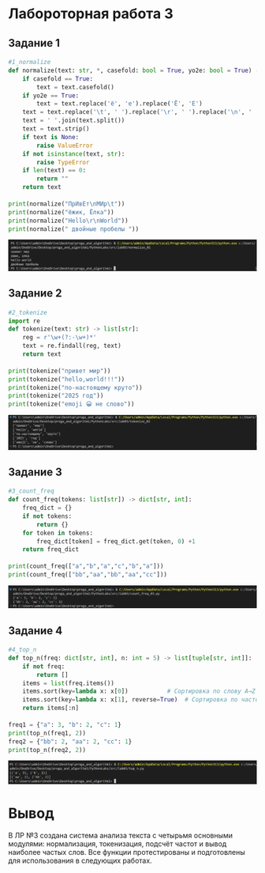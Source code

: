 # Лабороторная работа 3

## Задание 1

```python
#1_normalize
def normalize(text: str, *, casefold: bool = True, yo2e: bool = True) -> str:
    if casefold == True:
        text = text.casefold()
    if yo2e == True:
        text = text.replace('ё', 'е').replace('Ё', 'Е')
    text = text.replace('\t', ' ').replace('\r', ' ').replace('\n', ' ')
    text = ' '.join(text.split())
    text = text.strip()
    if text is None:
        raise ValueError
    if not isinstance(text, str):
        raise TypeError
    if len(text) == 0:
        return ""
    return text

print(normalize("ПрИвЕт\nМИр\t"))
print(normalize("ёжик, Ёлка"))
print(normalize("Hello\r\nWorld"))
print(normalize(" двойные пробелы "))
```
![Картинка 1](../../images/normalize_output.png)

## Задание 2

```python
#2_tokenize
import re
def tokenize(text: str) -> list[str]:
    reg = r'\w+(?:-\w+)*'
    text = re.findall(reg, text)
    return text

print(tokenize("привет мир"))
print(tokenize("hello,world!!!"))
print(tokenize("по-настоящему круто"))
print(tokenize("2025 год"))
print(tokenize("emoji 😀 не слово"))
```
![Картинка 2](../../images/tokenize_output.png)

## Задание 3

```python
#3_count_freq
def count_freq(tokens: list[str]) -> dict[str, int]:
    freq_dict = {}
    if not tokens:
        return {}
    for token in tokens:
        freq_dict[token] = freq_dict.get(token, 0) +1
    return freq_dict

print(count_freq(["a","b","a","c","b","a"]))
print(count_freq(["bb","aa","bb","aa","cc"]))
```
![Картинка 3](../../images/count_freq_output.png)

## Задание 4

```python
#4_top_n
def top_n(freq: dict[str, int], n: int = 5) -> list[tuple[str, int]]:
    if not freq:
        return []
    items = list(freq.items())
    items.sort(key=lambda x: x[0])           # Сортировка по слову A→Z
    items.sort(key=lambda x: x[1], reverse=True)  # Сортировка по частоте 9→0
    return items[:n]

freq1 = {"a": 3, "b": 2, "c": 1}
print(top_n(freq1, 2))
freq2 = {"bb": 2, "aa": 2, "cc": 1}
print(top_n(freq2, 2))
```
![Картинка 4](../../images/top_n_output.png)
# Вывод
В ЛР №3 создана система анализа текста с четырьмя основными модулями: нормализация, токенизация, подсчёт частот и вывод наиболее частых слов. Все функции протестированы и подготовлены для использования в следующих работах.
